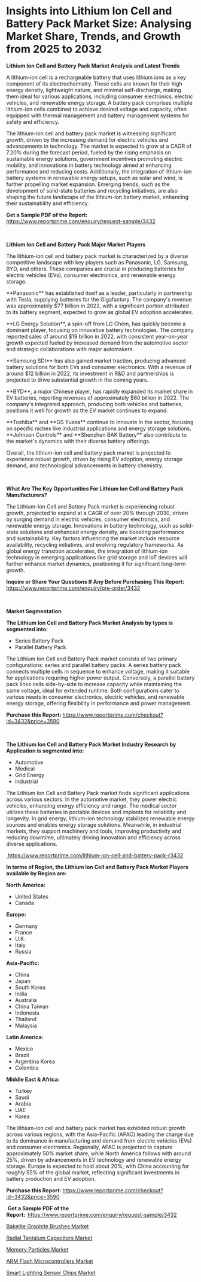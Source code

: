 <p><h1>Insights into Lithium Ion Cell and Battery Pack Market Size: Analysing Market Share, Trends, and Growth from 2025 to 2032</h1></p><p><strong>Lithium Ion Cell and Battery Pack Market Analysis and Latest Trends</strong></p>
<p><p>A lithium-ion cell is a rechargeable battery that uses lithium ions as a key component of its electrochemistry. These cells are known for their high energy density, lightweight nature, and minimal self-discharge, making them ideal for various applications, including consumer electronics, electric vehicles, and renewable energy storage. A battery pack comprises multiple lithium-ion cells combined to achieve desired voltage and capacity, often equipped with thermal management and battery management systems for safety and efficiency.</p><p>The lithium-ion cell and battery pack market is witnessing significant growth, driven by the increasing demand for electric vehicles and advancements in technology. The market is expected to grow at a CAGR of 7.20% during the forecast period, fueled by the rising emphasis on sustainable energy solutions, government incentives promoting electric mobility, and innovations in battery technology aimed at enhancing performance and reducing costs. Additionally, the integration of lithium-ion battery systems in renewable energy setups, such as solar and wind, is further propelling market expansion. Emerging trends, such as the development of solid-state batteries and recycling initiatives, are also shaping the future landscape of the lithium-ion battery market, enhancing their sustainability and efficiency.</p></p>
<p><strong>Get a Sample PDF of the Report:&nbsp;</strong> <a href="https://www.reportprime.com/enquiry/request-sample/3432?utm_campaign=117&utm_medium=2&utm_source=Github&utm_content=ia&utm_term=18032025&utm_id=lithium-ion-cell-and-battery-pack">https://www.reportprime.com/enquiry/request-sample/3432</a></p>
<p>&nbsp;</p>
<p><strong>Lithium Ion Cell and Battery Pack Major Market Players</strong></p>
<p><p>The lithium-ion cell and battery pack market is characterized by a diverse competitive landscape with key players such as Panasonic, LG, Samsung, BYD, and others. These companies are crucial in producing batteries for electric vehicles (EVs), consumer electronics, and renewable energy storage.</p><p>**Panasonic** has established itself as a leader, particularly in partnership with Tesla, supplying batteries for the Gigafactory. The company's revenue was approximately $77 billion in 2022, with a significant portion attributed to its battery segment, expected to grow as global EV adoption accelerates.</p><p>**LG Energy Solution**, a spin-off from LG Chem, has quickly become a dominant player, focusing on innovative battery technologies. The company reported sales of around $19 billion in 2022, with consistent year-on-year growth expected fueled by increased demand from the automotive sector and strategic collaborations with major automakers.</p><p>**Samsung SDI** has also gained market traction, producing advanced battery solutions for both EVs and consumer electronics. With a revenue of around $12 billion in 2022, its investment in R&D and partnerships is projected to drive substantial growth in the coming years.</p><p>**BYD**, a major Chinese player, has rapidly expanded its market share in EV batteries, reporting revenues of approximately $60 billion in 2022. The company's integrated approach, producing both vehicles and batteries, positions it well for growth as the EV market continues to expand.</p><p>**Toshiba** and **GS Yuasa** continue to innovate in the sector, focusing on specific niches like industrial applications and energy storage solutions. **Johnson Controls** and **Shenzhen BAK Battery** also contribute to the market's dynamics with their diverse battery offerings.</p><p>Overall, the lithium-ion cell and battery pack market is projected to experience robust growth, driven by rising EV adoption, energy storage demand, and technological advancements in battery chemistry.</p></p>
<p>&nbsp;</p>
<p><strong>What Are The Key Opportunities For Lithium Ion Cell and Battery Pack Manufacturers?</strong></p>
<p><p>The Lithium-Ion Cell and Battery Pack market is experiencing robust growth, projected to expand at a CAGR of over 20% through 2030, driven by surging demand in electric vehicles, consumer electronics, and renewable energy storage. Innovations in battery technology, such as solid-state solutions and enhanced energy density, are boosting performance and sustainability. Key factors influencing the market include resource availability, recycling initiatives, and evolving regulatory frameworks. As global energy transition accelerates, the integration of lithium-ion technology in emerging applications like grid storage and IoT devices will further enhance market dynamics, positioning it for significant long-term growth.</p></p>
<p><strong>Inquire or Share Your Questions If Any Before Purchasing This Report:</strong> <a href="https://www.reportprime.com/enquiry/pre-order/3432?utm_campaign=117&utm_medium=2&utm_source=Github&utm_content=ia&utm_term=18032025&utm_id=lithium-ion-cell-and-battery-pack">https://www.reportprime.com/enquiry/pre-order/3432</a></p>
<p>&nbsp;</p>
<p><strong>Market Segmentation</strong></p>
<p><strong>The Lithium Ion Cell and Battery Pack Market Analysis by types is segmented into:</strong></p>
<p><ul><li>Series Battery Pack</li><li>Parallel Battery Pack</li></ul></p>
<p><p>The Lithium Ion Cell and Battery Pack market consists of two primary configurations: series and parallel battery packs. A series battery pack connects multiple cells in sequence to enhance voltage, making it suitable for applications requiring higher power output. Conversely, a parallel battery pack links cells side-by-side to increase capacity while maintaining the same voltage, ideal for extended runtime. Both configurations cater to various needs in consumer electronics, electric vehicles, and renewable energy storage, offering flexibility in performance and power management.</p></p>
<p><strong>Purchase this Report:&nbsp;</strong><a href="https://www.reportprime.com/checkout?id=3432&price=3590&utm_campaign=117&utm_medium=2&utm_source=Github&utm_content=ia&utm_term=18032025&utm_id=lithium-ion-cell-and-battery-pack">https://www.reportprime.com/checkout?id=3432&price=3590</a></p>
<p>&nbsp;</p>
<p><strong>The Lithium Ion Cell and Battery Pack Market Industry Research by Application is segmented into:</strong></p>
<p><ul><li>Automotive</li><li>Medical</li><li>Grid Energy</li><li>Industrial</li></ul></p>
<p><p>The Lithium Ion Cell and Battery Pack market finds significant applications across various sectors. In the automotive market, they power electric vehicles, enhancing energy efficiency and range. The medical sector utilizes these batteries in portable devices and implants for reliability and longevity. In grid energy, lithium-ion technology stabilizes renewable energy sources and enables energy storage solutions. Meanwhile, in industrial markets, they support machinery and tools, improving productivity and reducing downtime, ultimately driving innovation and efficiency across diverse applications.</p></p>
<p><a href="https://www.reportprime.com/lithium-ion-cell-and-battery-pack-r3432?utm_campaign=117&utm_medium=2&utm_source=Github&utm_content=ia&utm_term=18032025&utm_id=lithium-ion-cell-and-battery-pack">&nbsp;https://www.reportprime.com/lithium-ion-cell-and-battery-pack-r3432</a></p>
<p><strong>In terms of Region, the Lithium Ion Cell and Battery Pack Market Players available by Region are:</strong></p>
<p>
    <p> <strong> North America: </strong>
        <ul>
            <li>United States</li>
            <li>Canada</li>
        </ul>
        </p> 
    <p> <strong> Europe: </strong>
        <ul>
            <li>Germany</li>
            <li>France</li>
            <li>U.K.</li>
            <li>Italy</li>
            <li>Russia</li>
        </ul>
        </p> 
    <p> <strong> Asia-Pacific: </strong>
        <ul>
            <li>China</li>
            <li>Japan</li>
            <li>South Korea</li>
            <li>India</li>
            <li>Australia</li>
            <li>China Taiwan</li>
            <li>Indonesia</li>
            <li>Thailand</li>
            <li>Malaysia</li>
        </ul>
        </p> 
    <p> <strong> Latin America: </strong>
        <ul>
            <li>Mexico</li>
            <li>Brazil</li>
            <li>Argentina Korea</li>
            <li>Colombia</li>
        </ul>
        </p> 
    <p> <strong> Middle East & Africa: </strong>
        <ul>
            <li>Turkey</li>
            <li>Saudi</li>
            <li>Arabia</li>
            <li>UAE</li>
            <li>Korea</li>
        </ul>
    </p>
    </p>
<p><p>The lithium-ion cell and battery pack market has exhibited robust growth across various regions, with the Asia-Pacific (APAC) leading the charge due to its dominance in manufacturing and demand from electric vehicles (EVs) and consumer electronics. Regionally, APAC is projected to capture approximately 50% market share, while North America follows with around 25%, driven by advancements in EV technology and renewable energy storage. Europe is expected to hold about 20%, with China accounting for roughly 55% of the global market, reflecting significant investments in battery production and EV adoption.</p></p>
<p><strong>Purchase this Report: </strong><a href="https://www.reportprime.com/checkout?id=3432&price=3590&utm_campaign=117&utm_medium=2&utm_source=Github&utm_content=ia&utm_term=18032025&utm_id=lithium-ion-cell-and-battery-pack">https://www.reportprime.com/checkout?id=3432&price=3590</a></p>
<p>&nbsp;<strong>Get a Sample PDF of the Report:&nbsp;&nbsp;</strong><a href="https://www.reportprime.com/enquiry/request-sample/3432?utm_campaign=117&utm_medium=2&utm_source=Github&utm_content=ia&utm_term=18032025&utm_id=lithium-ion-cell-and-battery-pack">https://www.reportprime.com/enquiry/request-sample/3432</a></p>
<p><strong></strong></p>
<p><p><a href="https://github.com/nkomdaumis16/Market-Research-Report-List-1/blob/main/bakelite-graphite-brushes-market.md?utm_campaign=117&utm_medium=2&utm_source=Github&utm_content=ia&utm_term=18032025&utm_id=lithium-ion-cell-and-battery-pack">Bakelite Graphite Brushes Market</a></p><p><a href="https://github.com/ceneabiruk11/Market-Research-Report-List-1/blob/main/radial-tantalum-capacitors-market.md?utm_campaign=117&utm_medium=2&utm_source=Github&utm_content=ia&utm_term=18032025&utm_id=lithium-ion-cell-and-battery-pack">Radial Tantalum Capacitors Market</a></p><p><a href="https://github.com/ioniafidian4/Market-Research-Report-List-1/blob/main/memory-particles-market.md?utm_campaign=117&utm_medium=2&utm_source=Github&utm_content=ia&utm_term=18032025&utm_id=lithium-ion-cell-and-battery-pack">Memory Particles Market</a></p><p><a href="https://github.com/amramcocosxa/Market-Research-Report-List-1/blob/main/arm-flash-microcontrollers-market.md?utm_campaign=117&utm_medium=2&utm_source=Github&utm_content=ia&utm_term=18032025&utm_id=lithium-ion-cell-and-battery-pack">ARM Flash Microcontrollers Market</a></p><p><a href="https://github.com/avikalitesjj/Market-Research-Report-List-1/blob/main/smart-lighting-sensor-chips-market.md?utm_campaign=117&utm_medium=2&utm_source=Github&utm_content=ia&utm_term=18032025&utm_id=lithium-ion-cell-and-battery-pack">Smart Lighting Sensor Chips Market</a></p></p>